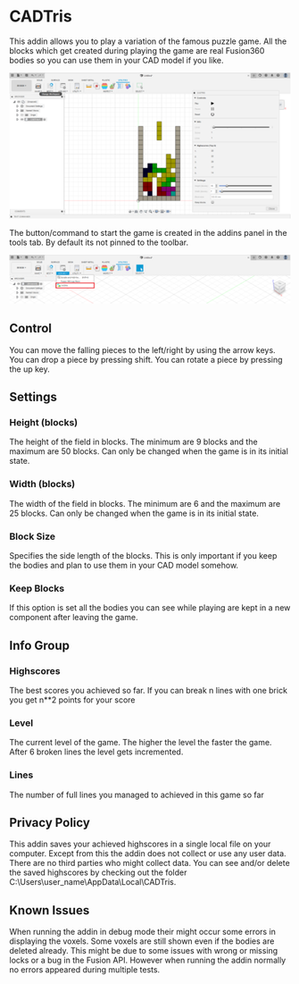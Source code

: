 # CADTris
This addin allows you to play a variation of the famous puzzle game. 
All the blocks which get created during playing the game are real Fusion360 bodies so you can use them in your CAD model if you like.

![demo](./addin/resources/showcase.PNG)

The button/command to start the game is created in the addins panel in the tools tab. By default its not pinned to the toolbar.

![location](./addin/resources/addin_location.PNG)

## Control
You can move the falling pieces to the left/right by using the arrow keys.
You can drop a piece by pressing shift.
You can rotate a piece by pressing the up key.

## Settings
### Height (blocks)
The height of the field in blocks. The minimum are 9 blocks and the maximum are 50 blocks. Can only be changed when the game is in its initial state.

### Width (blocks)
The width of the field in blocks. The minimum are 6 and the maximum are 25 blocks. Can only be changed when the game is in its initial state.

### Block Size
Specifies the side length of the blocks. This is only important if you keep the bodies and plan to use them in your CAD model somehow.

### Keep Blocks
If this option is set all the bodies you can see while playing are kept in a new component after leaving the game.

## Info Group
### Highscores
The best scores you achieved so far. If you can break n lines with one brick you get n**2 points for your score

### Level
The current level of the game. The higher the level the faster the game. After 6 broken lines the level gets incremented.

### Lines
The number of full lines you managed to achieved in this game so far

## Privacy Policy
This addin saves your achieved highscores in a single local file on your computer. Except from this the addin does not collect or use any user data. There are no third parties who might collect data. You can see and/or delete the saved highscores by checking out the folder C:\Users\user_name\AppData\Local\CADTris.

## Known Issues
When running the addin in debug mode their might occur some errors in displaying the voxels.
Some voxels are still shown even if the bodies are deleted already. This might be due to some issues with wrong or missing locks or a bug in the Fusion API.
However when running the addin normally no errors appeared during multiple tests.   